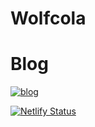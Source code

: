 # Wolfcola

# Blog
  [![blog](https://img.shields.io/endpoint?url=https://dashboard.cypress.io/badge/simple/3ejatu/main&style=flat&logo=cypress)](https://dashboard.cypress.io/projects/3ejatu/runs)

[![Netlify Status](https://api.netlify.com/api/v1/badges/0941a32f-bb56-41cc-a50e-1d3cee0bc9b1/deploy-status)](https://app.netlify.com/sites/zen-hoover-8a44b1/deploys)
